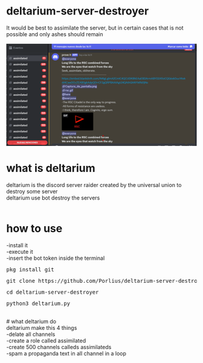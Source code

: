 # deltarium-server-destroyer<br />
It would be best to assimilate the server, but in certain cases that is not possible and only ashes should remain<br />
<br />
![screenshot](https://github.com/Porlius/deltarium-server-destroyer/blob/main/destroyed.png)
# what is deltarium<br />
deltarium is the discord server raider created by the universal union to destroy some server<br />
deltarium use bot destroy the servers<br />
<br />
# how to use<br />
-install it<br />
-execute it<br />
-insert the bot token inside the terminal<br />
<pre>pkg install git</pre>
<pre>git clone https://github.com/Porlius/deltarium-server-destroyer.git</pre>
<pre>cd deltarium-server-destroyer</pre>
<pre>python3 deltarium.py</pre>
<br />
# what deltarium do<br />
deltarium make this 4 things<br />
-delate all channels<br />
-create a role called assimilated<br />
-create 500 channels calleds assimilateds<br />
-spam a propaganda text in all channel in a loop<br />


